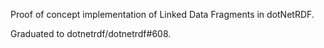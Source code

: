 Proof of concept implementation of Linked Data Fragments in dotNetRDF.

Graduated to dotnetrdf/dotnetrdf#608.
